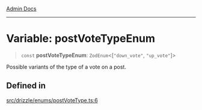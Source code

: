 [Admin Docs](/)

***

# Variable: postVoteTypeEnum

> `const` **postVoteTypeEnum**: `ZodEnum`\<[`"down_vote"`, `"up_vote"`]\>

Possible variants of the type of a vote on a post.

## Defined in

[src/drizzle/enums/postVoteType.ts:6](https://github.com/NishantSinghhhhh/talawa-api/blob/05ae6a4794762096d917a90a3af0db22b7c47392/src/drizzle/enums/postVoteType.ts#L6)
